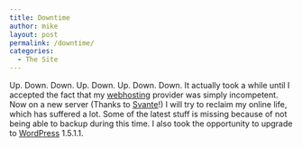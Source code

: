 ```yaml
---
title: Downtime
author: mike
layout: post
permalink: /downtime/
categories:
  - The Site
---
```

Up. Down. Down. Up. Down. Up. Down. Down. It actually took a while until I accepted the fact that my [webhosting][1] provider was simply incompetent. Now on a new server (Thanks to [Svante][2]!) I will try to reclaim my online life, which has suffered a lot. Some of the latest stuff is missing because of not being able to backup during this time. I also took the opportunity to upgrade to [WordPress][3] 1.5.1.1.

 [1]: http://www.pentry.se
 [2]: http://svante.linuxgods.com
 [3]: http://wordpress.org